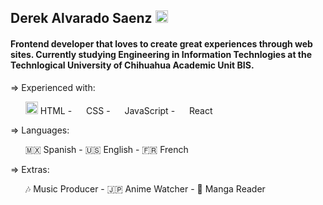 ## Derek Alvarado Saenz <img src="https://github.githubassets.com/images/icons/emoji/unicode/1f363.png" width="20px"/>

#### Frontend developer that loves to create great experiences through web sites. Currently studying Engineering in Information Technlogies at the Technlogical University of Chihuahua Academic Unit BIS.

<div>
=> Experienced with:
 <ul>
 <img src="https://upload.wikimedia.org/wikipedia/commons/thumb/6/61/HTML5_logo_and_wordmark.svg/1024px-HTML5_logo_and_wordmark.svg.png" width="20px"/> HTML - 
 <img src="https://upload.wikimedia.org/wikipedia/commons/thumb/d/d5/CSS3_logo_and_wordmark.svg/250px-CSS3_logo_and_wordmark.svg.png" width="15px"/> CSS - 
 <img src="https://upload.wikimedia.org/wikipedia/commons/thumb/9/99/Unofficial_JavaScript_logo_2.svg/1200px-Unofficial_JavaScript_logo_2.svg.png" width="15px"/>    JavaScript - 
 <img src="https://upload.wikimedia.org/wikipedia/commons/thumb/4/47/React.svg/800px-React.svg.png" width="15px"/> React
  </ul>
</div>

<div>
=> Languages:
 <ul>
 🇲🇽 Spanish - 
 🇺🇸 English - 
 🇫🇷 French 
 </ul>
</div>

<div>
=> Extras:
<ul>
 🎶 Music Producer - 🇯🇵 Anime Watcher - 💫 Manga Reader
  </ul>
</div>

<!--
<div>
Experience with:
<ul>
 <li><img src="https://upload.wikimedia.org/wikipedia/commons/thumb/6/61/HTML5_logo_and_wordmark.svg/1024px-HTML5_logo_and_wordmark.svg.png" width="20px"/> HTML</li>
 <li><img src="https://upload.wikimedia.org/wikipedia/commons/thumb/d/d5/CSS3_logo_and_wordmark.svg/250px-CSS3_logo_and_wordmark.svg.png" width="20px"/> CSS</li>
 <li><img src="https://upload.wikimedia.org/wikipedia/commons/thumb/9/99/Unofficial_JavaScript_logo_2.svg/1200px-Unofficial_JavaScript_logo_2.svg.png" width="20px"/> JavaScript</li>
 <li><img src="https://upload.wikimedia.org/wikipedia/commons/thumb/4/47/React.svg/800px-React.svg.png" width="20px"/> React</li>
</ul>
</div>
 
<div>
Languages:
<ul>
<li>🇲🇽 Spanish</li>
<li>🇺🇸 English</li>
<li>🇫🇷 French</li>
<ul/>
</div>

"Right now, my main focus is to strengthen my web development skills by designing and developing personal projects to better the skills that I am interested in the most"
Extras:
  <ul>
   <li>Favorite Anime</li>
   <li>Favorite</li>
   <li>🇫🇷 French</li>
  <ul/>

**Derek069/Derek069** is a ✨ _special_ ✨ repository because its `README.md` (this file) appears on your GitHub profile.

Here are some ideas to get you started:

- 🔭 I’m currently working on ...
- 🌱 I’m currently learning ...
- 👯 I’m looking to collaborate on ...
- 🤔 I’m looking for help with ...
- 💬 Ask me about ...
- 📫 How to reach me: ...
- 😄 Pronouns: ...
- ⚡ Fun fact: ...
-->
